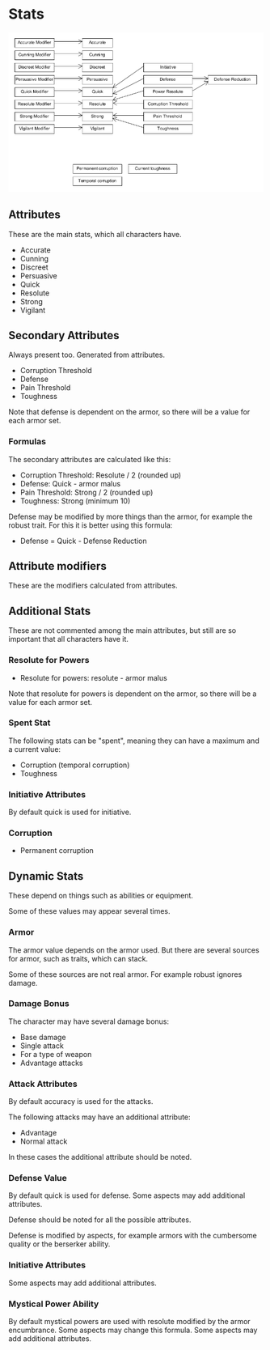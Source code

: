 # Stats

![](../img/diagram/stat_relations.png)

## Attributes

These are the main stats, which all characters have.

* Accurate
* Cunning
* Discreet
* Persuasive
* Quick
* Resolute
* Strong
* Vigilant

## Secondary Attributes

Always present too. Generated from attributes.

* Corruption Threshold
* Defense
* Pain Threshold
* Toughness

Note that defense is dependent on the armor, so there will be a value for each armor set.

### Formulas

The secondary attributes are calculated like this:

* Corruption Threshold: Resolute / 2 (rounded up)
* Defense: Quick - armor malus
* Pain Threshold: Strong / 2 (rounded up)
* Toughness: Strong (minimum 10)

Defense may be modified by more things than the armor, for example the robust trait. For this it is better using this formula:

* Defense = Quick - Defense Reduction

## Attribute modifiers

These are the modifiers calculated from attributes.

## Additional Stats

These are not commented among the main attributes, but still are so important that all characters have it.

### Resolute for Powers

* Resolute for powers: resolute - armor malus

Note that resolute for powers is dependent on the armor, so there will be a value for each armor set.

### Spent Stat

The following stats can be "spent", meaning they can have a maximum and a current value:

* Corruption (temporal corruption)
* Toughness

### Initiative Attributes

By default quick is used for initiative.

### Corruption

* Permanent corruption

## Dynamic Stats

These depend on things such as abilities or equipment.

Some of these values may appear several times.

### Armor

The armor value depends on the armor used. But there are several sources for armor, such as traits, which can stack.

Some of these sources are not real armor. For example robust ignores damage.

### Damage Bonus

The character may have several damage bonus:

* Base damage
* Single attack
* For a type of weapon
* Advantage attacks

### Attack Attributes

By default accuracy is used for the attacks.

The following attacks may have an additional attribute:

* Advantage
* Normal attack

In these cases the additional attribute should be noted.

### Defense Value

By default quick is used for defense. Some aspects may add additional attributes.

Defense should be noted for all the possible attributes.

Defense is modified by aspects, for example armors with the cumbersome quality or the berserker ability.

### Initiative Attributes

Some aspects may add additional attributes.

### Mystical Power Ability

By default mystical powers are used with resolute modified by the armor encumbrance. Some aspects may change this formula. Some aspects may add additional attributes.
